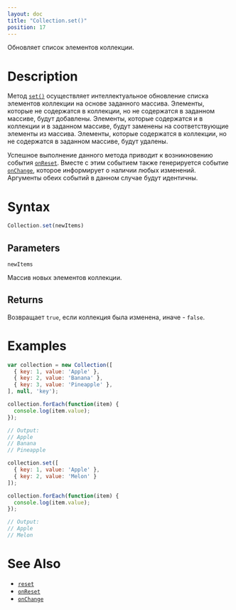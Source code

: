 ```yaml
---
layout: doc
title: "Collection.set()"
position: 17
---
```


Обновляет список элементов коллекции.

# Description

Метод [`set()`](../Collection.set/) осуществляет интеллектуальное обновление списка элементов
коллекции на основе заданного массива. Элементы, которые не содержатся в коллекции, но не содержатся
в заданном массиве, будут добавлены. Элементы, которые содержатся и в коллекции и в заданном массиве,
будут заменены на соответствующие элементы из массива. Элементы, которые содержатся в коллекции, но
не содержатся в заданном массиве, будут удалены.

Успешное выполнение данного метода приводит к возникновению события [`onReset`](../Collection.onReset/).
Вместе с этим событием также генерируется событие [`onChange`](../Collection.onChange/), которое
информирует о наличии любых изменений. Аргументы обеих событий в данном случае будут идентичны.

# Syntax

```js
Collection.set(newItems)
```

## Parameters

`newItems`

Массив новых элементов коллекции.

## Returns

Возвращает `true`, если коллекция была изменена, иначе - `false`.

# Examples

```js
var collection = new Collection([
  { key: 1, value: 'Apple' },
  { key: 2, value: 'Banana' },
  { key: 3, value: 'Pineapple' },
], null, 'key');

collection.forEach(function(item) {
  console.log(item.value);
});

// Output:
// Apple
// Banana
// Pineapple

collection.set([
  { key: 1, value: 'Apple' },
  { key: 2, value: 'Melon' }
]);

collection.forEach(function(item) {
  console.log(item.value);
});

// Output:
// Apple
// Melon
```

# See Also

* [`reset`](../Collection.reset/)
* [`onReset`](../Collection.onReset/)
* [`onChange`](../Collection.onChange/)
